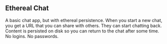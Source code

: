 ## Ethereal Chat

A basic chat app, but with ethereal persistence. When you start a new chat, you get a URL that you can share with others. They can start chatting back. Content is persisted on disk so you can return to the chat after some time. No logins. No passwords. 

